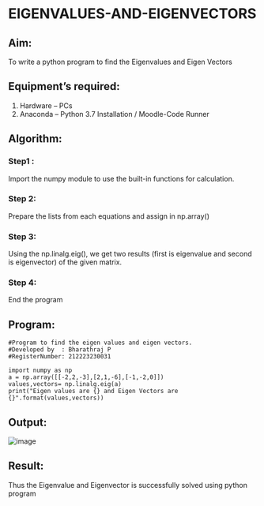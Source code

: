 # EIGENVALUES-AND-EIGENVECTORS
## Aim:
To write a python program to find the Eigenvalues and Eigen Vectors
## Equipment’s required:
1. 	Hardware – PCs
2. 	Anaconda – Python 3.7 Installation / Moodle-Code Runner
## Algorithm:
### Step1 : 
Import the numpy module to use the built-in functions for calculation.
### Step 2: 
Prepare the lists from each equations and assign in np.array()
### Step 3: 
Using the np.linalg.eig(),  we get two results (first is eigenvalue and second is eigenvector) of the given matrix.
### Step 4: 
End the program

## Program:
```
#Program to find the eigen values and eigen vectors.
#Developed by  : Bharathraj P
#RegisterNumber: 212223230031

import numpy as np
a = np.array([[-2,2,-3],[2,1,-6],[-1,-2,0]])
values,vectors= np.linalg.eig(a)
print("Eigen values are {} and Eigen Vectors are {}".format(values,vectors))
```

## Output:
![image](https://github.com/Bharathraj2006/EIGENVALUES-AND-EIGENVECTORS/assets/152376845/d8d59668-2b2c-49d9-92a1-74a6ae9b58b2)


## Result:
Thus the Eigenvalue and Eigenvector is successfully solved using python program

